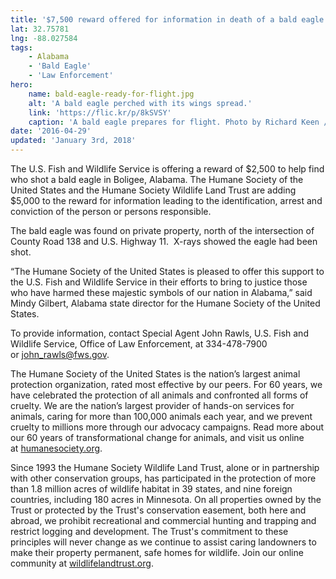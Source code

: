```yaml
---
title: '$7,500 reward offered for information in death of a bald eagle in Boligee, Alabama'
lat: 32.75781
lng: -88.027584
tags:
    - Alabama
    - 'Bald Eagle'
    - 'Law Enforcement'
hero:
    name: bald-eagle-ready-for-flight.jpg
    alt: 'A bald eagle perched with its wings spread.'
    link: 'https://flic.kr/p/8kSVSY'
    caption: 'A bald eagle prepares for flight. Photo by Richard Keen / RMA.'
date: '2016-04-29'
updated: 'January 3rd, 2018'
---
```

The U.S. Fish and Wildlife Service is offering a reward of $2,500 to help find who shot a bald eagle in Boligee, Alabama. The Humane Society of the United States and the Humane Society Wildlife Land Trust are adding $5,000 to the reward for information leading to the identification, arrest and conviction of the person or persons responsible.

The bald eagle was found on private property, north of the intersection of County Road 138 and U.S. Highway 11.  X-rays showed the eagle had been shot.

“The Humane Society of the United States is pleased to offer this support to the U.S. Fish and Wildlife Service in their efforts to bring to justice those who have harmed these majestic symbols of our nation in Alabama,” said Mindy Gilbert, Alabama state director for the Humane Society of the United States.

To provide information, contact Special Agent John Rawls, U.S. Fish and Wildlife Service, Office of Law Enforcement, at 334-478-7900 or [john_rawls@fws.gov](mailto:john_rawls@fws.gov).

The Humane Society of the United States is the nation’s largest animal protection organization, rated most effective by our peers. For 60 years, we have celebrated the protection of all animals and confronted all forms of cruelty. We are the nation’s largest provider of hands-on services for animals, caring for more than 100,000 animals each year, and we prevent cruelty to millions more through our advocacy campaigns. Read more about our 60 years of transformational change for animals, and visit us online at [humanesociety.org](http://humanesociety.org).

Since 1993 the Humane Society Wildlife Land Trust, alone or in partnership with other conservation groups, has participated in the protection of more than 1.8 million acres of wildlife habitat in 39 states, and nine foreign countries, including 180 acres in Minnesota. On all properties owned by the Trust or protected by the Trust's conservation easement, both here and abroad, we prohibit recreational and commercial hunting and trapping and restrict logging and development. The Trust's commitment to these principles will never change as we continue to assist caring landowners to make their property permanent, safe homes for wildlife. Join our online community at [wildlifelandtrust.org](http://wildlifelandtrust.org).
